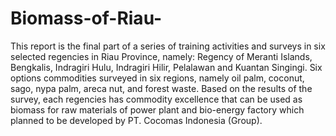 # Biomass-of-Riau-
This report is the final part of a series of training activities and surveys in six selected regencies in Riau Province, namely: Regency of Meranti Islands, Bengkalis, Indragiri Hulu, Indragiri Hilir, Pelalawan and Kuantan Singingi. Six options commodities surveyed in six regions, namely oil palm, coconut, sago, nypa palm, areca nut, and forest waste. Based on the results of the survey, each regencies has commodity excellence that can be used as biomass for raw materials of power plant and bio-energy factory which planned to be developed by PT. Cocomas Indonesia (Group).
